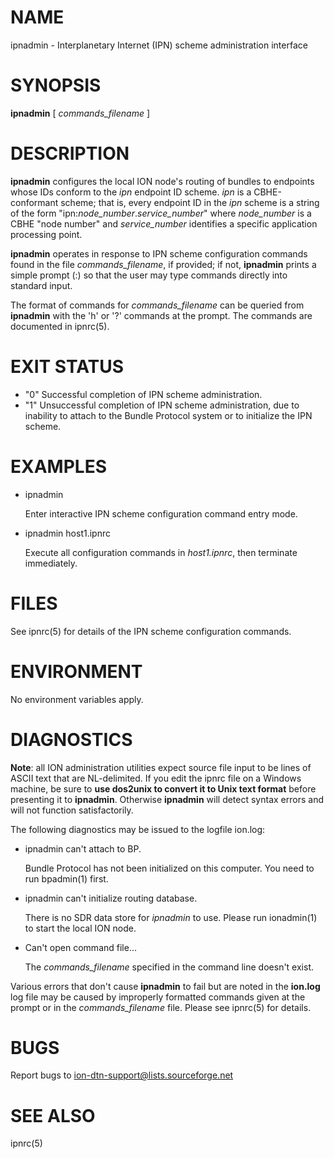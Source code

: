 # NAME

ipnadmin - Interplanetary Internet (IPN) scheme administration interface

# SYNOPSIS

**ipnadmin** \[ _commands\_filename_ \]

# DESCRIPTION

**ipnadmin** configures the local ION node's routing of bundles to endpoints
whose IDs conform to the _ipn_ endpoint ID scheme.  _ipn_ is a CBHE-conformant
scheme; that is, every endpoint ID in the _ipn_ scheme is a string of the
form "ipn:_node\_number_._service\_number_" where _node\_number_ is
a CBHE "node number" and _service\_number_ identifies a specific application
processing point.

**ipnadmin** operates in response to IPN scheme configuration commands found
in the file _commands\_filename_, if provided; if not, **ipnadmin** prints
a simple prompt (:) so that the user may type commands
directly into standard input.

The format of commands for _commands\_filename_ can be queried from **ipnadmin**
with the 'h' or '?' commands at the prompt.  The commands are documented in
ipnrc(5).

# EXIT STATUS

- "0"
Successful completion of IPN scheme administration.
- "1"
Unsuccessful completion of IPN scheme administration, due to inability to
attach to the Bundle Protocol system or to initialize the IPN scheme.

# EXAMPLES

- ipnadmin

    Enter interactive IPN scheme configuration command entry mode.

- ipnadmin host1.ipnrc

    Execute all configuration commands in _host1.ipnrc_, then terminate
    immediately.

# FILES

See ipnrc(5) for details of the IPN scheme configuration commands.

# ENVIRONMENT

No environment variables apply.

# DIAGNOSTICS

**Note**: all ION administration utilities expect source file input to be
lines of ASCII text that are NL-delimited.  If you edit the ipnrc file on
a Windows machine, be sure to **use dos2unix to convert it to Unix text format**
before presenting it to **ipnadmin**.  Otherwise **ipnadmin** will detect syntax
errors and will not function satisfactorily.

The following diagnostics may be issued to the logfile ion.log:

- ipnadmin can't attach to BP.

    Bundle Protocol has not been initialized on this computer.  You need to run
    bpadmin(1) first.

- ipnadmin can't initialize routing database.

    There is no SDR data store for _ipnadmin_ to use.  Please run ionadmin(1) to
    start the local ION node.

- Can't open command file...

    The _commands\_filename_ specified in the command line doesn't exist.

Various errors that don't cause **ipnadmin** to fail but are noted in the
**ion.log** log file may be caused by improperly formatted commands
given at the prompt or in the _commands\_filename_ file.
Please see ipnrc(5) for details.

# BUGS

Report bugs to <ion-dtn-support@lists.sourceforge.net>

# SEE ALSO

ipnrc(5)

